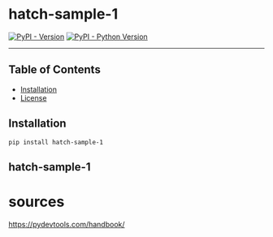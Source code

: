 # hatch-sample-1

[![PyPI - Version](https://img.shields.io/pypi/v/hatch-sample-1.svg)](https://pypi.org/project/hatch-sample-1)
[![PyPI - Python Version](https://img.shields.io/pypi/pyversions/hatch-sample-1.svg)](https://pypi.org/project/hatch-sample-1)

-----

## Table of Contents

- [Installation](#installation)
- [License](#license)

## Installation

```console
pip install hatch-sample-1
```

## hatch-sample-1

# sources
https://pydevtools.com/handbook/

